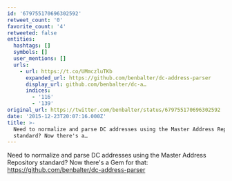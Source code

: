 ```yaml
---
id: '679755170696302592'
retweet_count: '0'
favorite_count: '4'
retweeted: false
entities:
  hashtags: []
  symbols: []
  user_mentions: []
  urls:
    - url: https://t.co/UMmczluTKb
      expanded_url: https://github.com/benbalter/dc-address-parser
      display_url: github.com/benbalter/dc-a…
      indices:
        - '116'
        - '139'
original_url: https://twitter.com/benbalter/status/679755170696302592
date: '2015-12-23T20:07:16.000Z'
title: >-
  Need to normalize and parse DC addresses using the Master Address Repository
  standard? Now there's a…
---
```


Need to normalize and parse DC addresses using the Master Address Repository standard? Now there's a Gem for that: 
https://github.com/benbalter/dc-address-parser